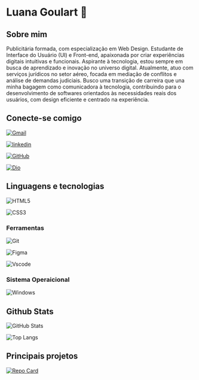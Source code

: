 # Luana Goulart 👋


##  Sobre mim
Publicitária formada, com especialização em Web Design. Estudante de Interface do Usuário (UI) e Front-end, apaixonada por criar experiências digitais intuitivas e funcionais. Aspirante à tecnologia, estou sempre em busca de aprendizado e inovação no universo digital. Atualmente, atuo com serviços jurídicos no setor aéreo, focada em mediação de conflitos e análise de demandas judiciais. Busco uma transição de carreira que una minha bagagem como comunicadora à tecnologia, contribuindo para o desenvolvimento de softwares orientados às necessidades reais dos usuários, com design eficiente e centrado na experiência.

##  Conecte-se comigo

  [![Gmail](https://img.shields.io/badge/Gmail-333333?style=for-the-badge&logo=gmail&logoColor=red)](mailto:luananataliagoulart@gmail.com)

  [![linkedin](https://img.shields.io/badge/linkedin-0A66C2?style=for-the-badge&logo=linkedin&logoColor=white)](www.linkedin.com/in/luana-goulart-4789b51a5)

  [![GitHub](https://img.shields.io/badge/GitHub-100000?style=for-the-badge&logo=github&logoColor=white)](https://github.com/Luana-nagoulart)


  [![Dio](https://img.shields.io/badge/Dio.me-1E90FF?style=for-the-badge&logo=Dio&logoColor=white)](https://web.dio.me/users/luananataliagoulart/?tab=achievements)



##  Linguagens e tecnologias
![HTML5](https://img.shields.io/badge/HTML5-E34F26?style=for-the-badge&logo=html5&logoColor=white) 

![CSS3](https://img.shields.io/badge/CSS3-1572B6?style=for-the-badge&logo=css3&logoColor=white)


### Ferramentas
![Git](https://img.shields.io/badge/GIT-E44C30?style=for-the-badge&logo=git&logoColor=white)

![Figma](https://img.shields.io/badge/Figma-696969?style=for-the-badge&logo=figma&logoColor=figma)

 ![Vscode](https://img.shields.io/badge/Vscode-007ACC?style=for-the-badge&logo=visual-studio-code&logoColor=white)

### Sistema Operaicional
 ![Windows](https://img.shields.io/badge/Windows-000?style=for-the-badge&logo=windows&logoColor=2CA5E0)



## Github Stats


![GitHub Stats](https://github-readme-stats.vercel.app/api?username=Luana-nagoulart&theme=dracula&bg_color=000&border_color=30A3DC&show_icons=true&icon_color=30A3DC&title_color=E94D5F&text_color=FFF) 



![Top Langs](https://github-readme-stats-git-masterrstaa-rickstaa.vercel.app/api/top-langs/?username=Luana-nagoulart&layout=compact&bg_color=000&border_color=30A3DC&title_color=E94D5F&text_color=FFF)
## Principais projetos

[![Repo Card](https://github-readme-stats.vercel.app/api/pin/?username=Luana-nagoulart&repo=zanabrigaderia&bg_color=000&border_color=30A3DC&show_icons=true&icon_color=30A3DC&title_color=E94D5F&text_color=FFF)](https://github.com/Luana-nagoulart/zanabrigaderia)


